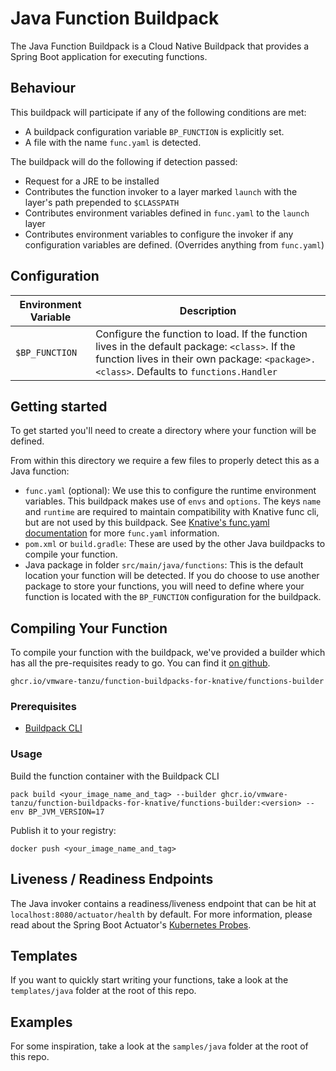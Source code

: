 # Java Function Buildpack

The Java Function Buildpack is a Cloud Native Buildpack that provides a Spring Boot application for executing functions.

## Behaviour
This buildpack will participate if any of the following conditions are met:
* A buildpack configuration variable `BP_FUNCTION` is explicitly set.
* A file with the name `func.yaml` is detected.

The buildpack will do the following if detection passed:
* Request for a JRE to be installed
* Contributes the function invoker to a layer marked `launch` with the layer's path prepended to `$CLASSPATH`
* Contributes environment variables defined in `func.yaml` to the `launch` layer
* Contributes environment variables to configure the invoker if any configuration variables are defined. (Overrides anything from `func.yaml`)

## Configuration

| Environment Variable | Description |
|----------------------|-------------|
| `$BP_FUNCTION` | Configure the function to load. If the function lives in the default package: `<class>`. If the function lives in their own package: `<package>.<class>`. Defaults to `functions.Handler` |

## Getting started
To get started you'll need to create a directory where your function will be defined.

From within this directory we require a few files to properly detect this as a Java function:
* `func.yaml` (optional): We use this to configure the runtime environment variables.
  This buildpack makes use of `envs` and `options`. The keys `name` and `runtime` are required to maintain compatibility with Knative func cli, but are not used by this buildpack.
  See [Knative's func.yaml documentation](https://github.com/knative/func/blob/main/docs/reference/func_yaml.md)
  for more `func.yaml` information.
* `pom.xml` or `build.gradle`: These are used by the other Java buildpacks to compile your function.
* Java package in folder `src/main/java/functions`: This is the default location your function will be detected. If you do choose to use another package to store your functions, you will need to define where your function is located with the `BP_FUNCTION` configuration for the buildpack.

## Compiling Your Function
To compile your function with the buildpack, we've provided a builder which has all the pre-requisites ready to go.
You can find it [on github](https://github.com/vmware-tanzu/function-buildpacks-for-knative/pkgs/container/function-buildpacks-for-knative%2Ffunctions-builder).

```
ghcr.io/vmware-tanzu/function-buildpacks-for-knative/functions-builder
```

### Prerequisites
* [Buildpack CLI](https://buildpacks.io/docs/tools/pack/)

### <a name="usage"></a> Usage
Build the function container with the Buildpack CLI
```
pack build <your_image_name_and_tag> --builder ghcr.io/vmware-tanzu/function-buildpacks-for-knative/functions-builder:<version> --env BP_JVM_VERSION=17
```

Publish it to your registry:
```
docker push <your_image_name_and_tag>
```

## Liveness / Readiness Endpoints

The Java invoker contains a readiness/liveness endpoint that can be hit at `localhost:8080/actuator/health` by default. For more information, please read about the Spring Boot Actuator's [Kubernetes Probes](https://docs.spring.io/spring-boot/docs/2.3.0.RELEASE/reference/html/production-ready-features.html#production-ready-kubernetes-probes).

## Templates
If you want to quickly start writing your functions, take a look at the `templates/java` folder at the root of this repo.

## Examples
For some inspiration, take a look at the `samples/java` folder at the root of this repo.
